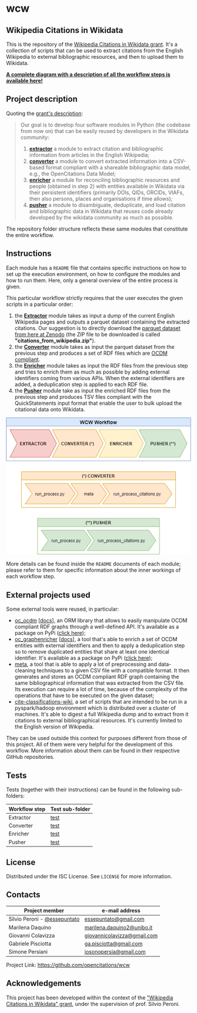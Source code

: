 # wcw
## Wikipedia Citations in Wikidata

This is the repository of the [Wikipedia Citations in Wikidata grant](https://meta.wikimedia.org/wiki/Wikicite/grant/Wikipedia_Citations_in_Wikidata).
It's a collection of scripts that can be used to extract citations from the English Wikipedia to 
external bibliographic resources, and then to upload them to Wikidata.

**[A complete diagram with a description of all the workflow steps is available here!](resources/WorkflowDiagram.pdf)**

## Project description
Quoting the [grant's description](https://meta.wikimedia.org/wiki/Wikicite/grant/Wikipedia_Citations_in_Wikidata#Description):

> Our goal is to develop four software modules in Python (the codebase from now on) that can be
>    easily reused by developers in the Wikidata community:
>  1. [**extractor**](Extractor) a module to extract citation and bibliographic information from articles in
>    the English Wikipedia;
>  2. [**converter**](Converter) a module to convert extracted information into a CSV-based format compliant
>    with a shareable bibliographic data model, e.g., the OpenCitations Data Model;
>  3. [**enricher**](Enricher) a module for reconciling bibliographic resources and people (obtained in step 2)
>    with entities available in Wikidata via their persistent identifiers (primarily DOIs, 
>    QIDs, ORCIDs, VIAFs, then also persons, places and organisations if time allows);
>  4. [**pusher**](Pusher) a module to disambiguate, deduplicate, and load citation and bibliographic data
>    in Wikidata that reuses code already developed by the wikidata community as much as possible.

The repository folder structure reflects these same modules that constitute the entire workflow.

## Instructions
Each module has a `README` file that contains specific instructions on how to set up the execution
environment, on how to configure the modules and how to run them. Here, only a general overview of the 
entire process is given.

This particular workflow strictly requires that the user executes the given scripts in a particular
order:
  1. the [**Extractor**](Extractor) module takes as input a dump of the current English Wikipedia pages and outputs 
     a parquet dataset containing the extracted citations. Our suggestion is to directly download the
     [parquet dataset from here at Zenodo](https://zenodo.org/record/3940692#.X9JOIun0mL8) (the ZIP 
     file to be downloaded is called **"citations_from_wikipedia.zip"**).
  2. the [**Converter**](Converter) module takes as input the parquet dataset from the previous step and produces a 
     set of RDF files which are [OCDM compliant](https://figshare.com/articles/online_resource/Metadata_for_the_OpenCitations_Corpus/3443876).
  3. the [**Enricher**](Enricher) module takes as input the RDF files from the previous step and tries to enrich them
     as much as possible by adding external identifiers coming from various APIs. When the external
     identifiers are added, a deduplication step is applied to each RDF file.
  4. the [**Pusher**](Pusher) module take as input the enriched RDF files from the previous step and produces TSV
     files compliant with the QuickStatements input format that enable the user to bulk upload the
     citational data onto Wikidata.
     
![Workflow steps](resources/workflow.png)

More details can be found inside the `README` documents of each module; please refer to them for specific
information about the inner workings of each workflow step.

## External projects used
Some external tools were reused, in particular:
*  [oc_ocdm](https://github.com/opencitations/oc_ocdm) [[docs](https://oc-ocdm.readthedocs.io/en/latest/)], an ORM library
   that allows to easily manipulate OCDM compliant RDF graphs through a well-defined API. It's available as a package on
   PyPi ([click here](https://pypi.org/project/oc-ocdm/));
*  [oc_graphenricher](https://github.com/opencitations/oc_graphenricher) [[docs](https://oc-graphenricher.readthedocs.io/en/latest/)],
   a tool that's able to enrich a set of OCDM entities with external identifiers and then to apply a deduplication step so to
   remove duplicated entities that share at least one identical identifier. It's available as a package on
   PyPi ([click here](https://pypi.org/project/oc-graphenricher/));
*  [meta](https://github.com/opencitations/meta), a tool that is able to apply a lot of preprocessing and data-cleaning techniques
   to a given CSV file with a compatible format. It then generates and stores an OCDM compliant RDF graph containing the same
   bibliographical information that was extracted from the CSV file. Its execution can require a lot of time, because of the complexity of
   the operations that have to be executed on the given dataset;
*  [cite-classifications-wiki](https://github.com/Harshdeep1996/cite-classifications-wiki), a set of scripts that are intended
   to be run in a pyspark/hadoop environment which is distributed over a cluster of machines. It's able to digest a full Wikipedia
   dump and to extract from it citations to external bibliographical resources. It's currently limited to the English version
   of Wikipedia.

They can be used outside this context for purposes different from those of this project. All of them were very
helpful for the development of this workflow. More information about them can be found in their respective GitHub repositories.

## Tests
Tests (together with their instructions) can be found in the following sub-folders:

| Workflow step | Test sub-folder |
|---|---|
| Extractor | [test](Extractor/test) |
| Converter | [test](Converter/test) |
| Enricher | [test](Enricher/test) |
| Pusher | [test](Pusher/test) |

## License
Distributed under the ISC License. See `LICENSE` for more information.

## Contacts
|Project member |e-mail address |
|---|---|
| Silvio Peroni - [@essepuntato](https://twitter.com/essepuntato) | essepuntato@gmail.com |
| Marilena Daquino | marilena.daquino2@unibo.it |
| Giovanni Colavizza | giovannicolavizza@gmail.com |
| Gabriele Pisciotta | ga.pisciotta@gmail.com |
| Simone Persiani | iosonopersia@gmail.com |

Project Link: https://github.com/opencitations/wcw

## Acknowledgements
This project has been developed within the context of the ["Wikipedia Citations in Wikidata" grant](https://meta.wikimedia.org/wiki/Wikicite/grant/Wikipedia_Citations_in_Wikidata), 
under the supervision of prof. Silvio Peroni.
